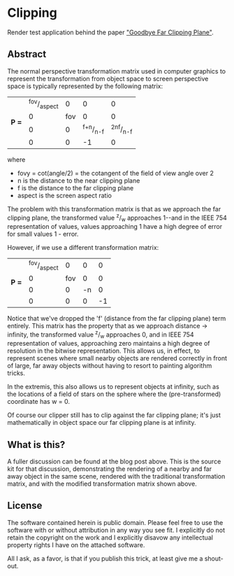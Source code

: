 # Clipping

Render test application behind the paper ["Goodbye Far Clipping Plane"](http://chaosinmotion.com/blog/?p=555).

## Abstract

The normal perspective transformation matrix used in computer graphics to represent the transformation from object space to screen perspective space is typically represented by the following matrix:

<table>
	<tr>
		<td rowspan="4"><b>P =</b></td>
		<td><sup>fov</sup>/<sub>aspect</sub></td>
		<td>0</td>
		<td>0</td>
		<td>0</td>
	</tr>
	<tr>
		<td>0</td>
		<td>fov</td>
		<td>0</td>
		<td>0</td>
	</tr>
	<tr>
		<td>0</td>
		<td>0</td>
		<td><sup>f+n</sup>/<sub>n-f</sup></td>
		<td><sup>2nf</sup>/<sub>n-f</sup></td>
	</tr>
	<tr>
		<td>0</td>
		<td>0</td>
		<td>-1</td>
		<td>0</td>
	</tr>
 </table>
 
where

- fovy = cot(angle/2) = the cotangent of the field of view angle over 2
- n is the distance to the near clipping plane
- f is the distance to the far clipping plane
- aspect is the screen aspect ratio

The problem with this transformation matrix is that as we approach the far clipping plane, the transformed value <sup>z</sup>/<sub>w</sub> approaches 1--and in the IEEE 754 representation of values, values approaching 1 have a high degree of error for small values 1 - error.

However, if we use a different transformation matrix:

<table>
	<tr>
		<td rowspan="4"><b>P =</b></td>
		<td><sup>fov</sup>/<sub>aspect</sub></td>
		<td>0</td>
		<td>0</td>
		<td>0</td>
	</tr>
	<tr>
		<td>0</td>
		<td>fov</td>
		<td>0</td>
		<td>0</td>
	</tr>
	<tr>
		<td>0</td>
		<td>0</td>
		<td>-n</td>
		<td>0</td>
	</tr>
	<tr>
		<td>0</td>
		<td>0</td>
		<td>0</td>
		<td>-1</td>
	</tr>
 </table>

Notice that we've dropped the 'f' (distance from the far clipping plane) term entirely. This matrix has the property that as we approach distance -> infinity, the transformed value <sup>z</sup>/<sub>w</sub> approaches 0, and in IEEE 754 representation of values, approaching zero maintains a high degree of resolution in the bitwise representation. This allows us, in effect, to represent scenes where small nearby objects are rendered correctly in front of large, far away objects without having to resort to painting algorithm tricks.

In the extremis, this also allows us to represent objects at infinity, such as the locations of a field of stars on the sphere where the (pre-transformed) coordinate has w = 0.

Of course our clipper still has to clip against the far clipping plane; it's just mathematically in object space our far clipping plane is at infinity.

## What is this?

A fuller discussion can be found at the blog post above. This is the source kit for that discussion, demonstrating the rendering of a nearby and far away object in the same scene, rendered with the traditional transformation matrix, and with the modified transformation matrix shown above.

## License

The software contained herein is public domain. Please feel free to use the software with or without attribution in any way you see fit. I explicitly do not retain the copyright on the work and I explicitly disavow any intellectual property rights I have on the attached software.

All I ask, as a favor, is that if you publish this trick, at least give me a shout-out.

